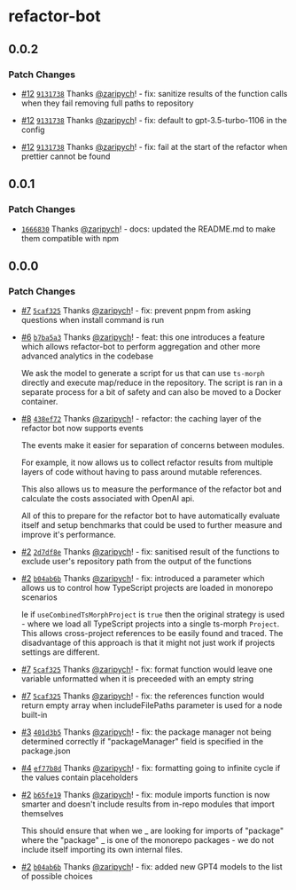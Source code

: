 # refactor-bot

## 0.0.2

### Patch Changes

-   [#12](https://github.com/zaripych/gpt-refactor-bot/pull/12) [`9131738`](https://github.com/zaripych/gpt-refactor-bot/commit/9131738de755f931fb02b21167bd500ff5ecf05c) Thanks [@zaripych](https://github.com/zaripych)! - fix: sanitize results of the function calls when they fail removing full paths to repository

-   [#12](https://github.com/zaripych/gpt-refactor-bot/pull/12) [`9131738`](https://github.com/zaripych/gpt-refactor-bot/commit/9131738de755f931fb02b21167bd500ff5ecf05c) Thanks [@zaripych](https://github.com/zaripych)! - fix: default to gpt-3.5-turbo-1106 in the config

-   [#12](https://github.com/zaripych/gpt-refactor-bot/pull/12) [`9131738`](https://github.com/zaripych/gpt-refactor-bot/commit/9131738de755f931fb02b21167bd500ff5ecf05c) Thanks [@zaripych](https://github.com/zaripych)! - fix: fail at the start of the refactor when prettier cannot be found

## 0.0.1

### Patch Changes

-   [`1666830`](https://github.com/zaripych/gpt-refactor-bot/commit/1666830c524a80f8811d6f55bc643420f28368b4) Thanks [@zaripych](https://github.com/zaripych)! - docs: updated the README.md to make them compatible with npm

## 0.0.0

### Patch Changes

-   [#7](https://github.com/zaripych/gpt-refactor-bot/pull/7) [`5caf325`](https://github.com/zaripych/gpt-refactor-bot/commit/5caf325099513b5dbe58d1fcc8b61bb060be5e14) Thanks [@zaripych](https://github.com/zaripych)! - fix: prevent pnpm from asking questions when install command is run

-   [#6](https://github.com/zaripych/gpt-refactor-bot/pull/6) [`b7ba5a3`](https://github.com/zaripych/gpt-refactor-bot/commit/b7ba5a375fb62cae6ce95ef1f8848694688c9a84) Thanks [@zaripych](https://github.com/zaripych)! - feat: this one introduces a feature which allows refactor-bot to perform aggregation and other more advanced analytics in the codebase

    We ask the model to generate a script for us that can use `ts-morph` directly and execute map/reduce in the repository. The script is ran in a separate process for a bit of safety and can also be moved to a Docker container.

-   [#8](https://github.com/zaripych/gpt-refactor-bot/pull/8) [`438ef72`](https://github.com/zaripych/gpt-refactor-bot/commit/438ef72319a914aa55bd1f9bba2523de7aba0b88) Thanks [@zaripych](https://github.com/zaripych)! - refactor: the caching layer of the refactor bot now supports events

    The events make it easier for separation of concerns between modules.

    For example, it now allows us to collect refactor results from multiple layers of code without having to pass around mutable references.

    This also allows us to measure the performance of the refactor bot and calculate the costs associated with OpenAI api.

    All of this to prepare for the refactor bot to have automatically evaluate itself and setup benchmarks that could be used to further measure and improve it's performance.

-   [#2](https://github.com/zaripych/gpt-refactor-bot/pull/2) [`2d7df8e`](https://github.com/zaripych/gpt-refactor-bot/commit/2d7df8e8d8aa66d3e3817e3865baee87556c2c70) Thanks [@zaripych](https://github.com/zaripych)! - fix: sanitised result of the functions to exclude user's repository path from the output of the functions

-   [#2](https://github.com/zaripych/gpt-refactor-bot/pull/2) [`b04ab6b`](https://github.com/zaripych/gpt-refactor-bot/commit/b04ab6bd8a6514ac41274b6eddfd54a34d61e5fb) Thanks [@zaripych](https://github.com/zaripych)! - fix: introduced a parameter which allows us to control how TypeScript projects are loaded in monorepo scenarios

    Ie if `useCombinedTsMorphProject` is `true` then the original strategy is used - where we load all TypeScript projects into a single ts-morph `Project`. This allows cross-project references to be easily found and traced. The disadvantage of this approach is that it might not just work if projects settings are different.

-   [#7](https://github.com/zaripych/gpt-refactor-bot/pull/7) [`5caf325`](https://github.com/zaripych/gpt-refactor-bot/commit/5caf325099513b5dbe58d1fcc8b61bb060be5e14) Thanks [@zaripych](https://github.com/zaripych)! - fix: format function would leave one variable unformatted when it is preceeded with an empty string

-   [#7](https://github.com/zaripych/gpt-refactor-bot/pull/7) [`5caf325`](https://github.com/zaripych/gpt-refactor-bot/commit/5caf325099513b5dbe58d1fcc8b61bb060be5e14) Thanks [@zaripych](https://github.com/zaripych)! - fix: the references function would return empty array when includeFilePaths parameter is used for a node built-in

-   [#3](https://github.com/zaripych/gpt-refactor-bot/pull/3) [`401d3b5`](https://github.com/zaripych/gpt-refactor-bot/commit/401d3b5a7094d614386cfe8213df4bc03b913f45) Thanks [@zaripych](https://github.com/zaripych)! - fix: the package manager not being determined correctly if "packageManager" field is specified in the package.json

-   [#4](https://github.com/zaripych/gpt-refactor-bot/pull/4) [`ef77b8d`](https://github.com/zaripych/gpt-refactor-bot/commit/ef77b8dea6125709d6faea03c3225f8dcd6fbd90) Thanks [@zaripych](https://github.com/zaripych)! - fix: formatting going to infinite cycle if the values contain placeholders

-   [#2](https://github.com/zaripych/gpt-refactor-bot/pull/2) [`b65fe19`](https://github.com/zaripych/gpt-refactor-bot/commit/b65fe194762509efa23687bce46f086a5d5740ab) Thanks [@zaripych](https://github.com/zaripych)! - fix: module imports function is now smarter and doesn't include results from in-repo modules that import themselves

    This should ensure that when we _ are looking for imports of "package" where the "package" _ is one of the monorepo packages - we do not include itself importing its own internal files.

-   [#2](https://github.com/zaripych/gpt-refactor-bot/pull/2) [`b04ab6b`](https://github.com/zaripych/gpt-refactor-bot/commit/b04ab6bd8a6514ac41274b6eddfd54a34d61e5fb) Thanks [@zaripych](https://github.com/zaripych)! - fix: added new GPT4 models to the list of possible choices
